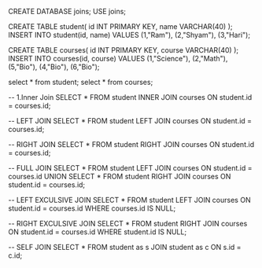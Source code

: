 CREATE DATABASE joins;
USE joins;

CREATE TABLE student(
id INT PRIMARY KEY,
name VARCHAR(40)
);
INSERT INTO student(id, name)
VALUES
(1,"Ram"),
(2,"Shyam"),
(3,"Hari");

CREATE TABLE courses(
id INT PRIMARY KEY,
course VARCHAR(40)
);
INSERT INTO courses(id, course)
VALUES
(1,"Science"),
(2,"Math"),
(5,"Bio"),
(4,"Bio"),
(6,"Bio");

select * from student;
select * from courses;

-- 1.Inner Join
SELECT *
FROM student
INNER JOIN courses
ON student.id = courses.id;

-- LEFT JOIN
SELECT *
FROM student
LEFT JOIN courses
ON student.id = courses.id;

-- RIGHT JOIN
SELECT *
FROM student
RIGHT JOIN courses
ON student.id = courses.id;

-- FULL JOIN
SELECT *
FROM student
LEFT JOIN courses
ON student.id = courses.id
UNION
SELECT *
FROM student
RIGHT JOIN courses
ON student.id = courses.id;

-- LEFT  EXCULSIVE JOIN
SELECT *
FROM student
LEFT JOIN courses
ON student.id = courses.id
WHERE courses.id IS NULL;

-- RIGHT  EXCULSIVE JOIN
SELECT *
FROM student
RIGHT JOIN courses
ON student.id = courses.id
WHERE student.id IS NULL;

-- SELF JOIN
SELECT *
FROM student as s
JOIN student as c
ON s.id = c.id;